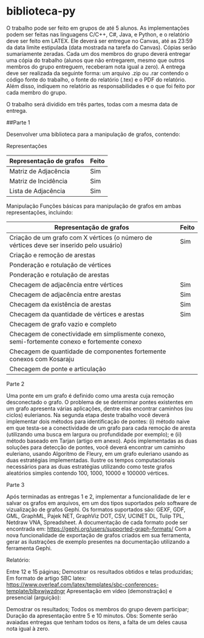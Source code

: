 # biblioteca-py


O trabalho pode ser feito em grupos de até 5 alunos. As implementações podem ser feitas nas linguagens C/C++, C#, Java, e Python, e o relatório deve ser feito em LATEX. Ele deverá ser entregue no Canvas, até as 23:59 da data limite estipulada (data mostrada na tarefa do Canvas). Cópias serão sumariamente zeradas. Cada um dos membros do grupo deverá entregar uma cópia do trabalho (alunos que não entregarem, mesmo que outros membros do grupo entreguem, receberam nota igual a zero). A entrega deve ser realizada da seguinte forma: um arquivo .zip ou .rar contendo o código fonte do trabalho, o fonte do relatório (.tex) e o PDF do relatório. Além disso, indiquem no relatório as responsabilidades e o que foi feito por cada membro do grupo.

O trabalho será dividido em três partes, todas com a mesma data de entrega.

 

##Parte 1

Desenvolver uma biblioteca para a manipulação de grafos, contendo:

Representações


 | Representação de grafos | Feito |
| ------------- | ------------- |
| Matriz de Adjacência  | Sim  |
| Matriz de Incidência | Sim  |
| Lista de Adjacência | Sim |

Manipulação
Funções básicas para manipulação de grafos em ambas representações, incluindo:


 | Representação de grafos | Feito |
| ------------- | ------------- |
| Criação de um grafo com X vértices (o número de vértices deve ser inserido pelo usuário)  | Sim  |
| Criação e remoção de arestas |   |
| Ponderação e rotulação de vértices |  |
| Ponderação e rotulação de arestas  |   |
| Checagem de adjacência entre vértices |  Sim |
| Checagem de adjacência entre arestas| Sim |
|Checagem da existência de arestas  | Sim |
| Checagem da quantidade de vértices e arestas | Sim |
| Checagem de grafo vazio e completo |  |
|Checagem de conectividade em simplismente conexo, semi-fortemente conexo e fortemente conexo |   |
| Checagem de quantidade de componentes fortemente conexos com Kosaraju |  |
| Checagem de ponte e articulação |   |

Parte 2

Uma ponte em um grafo é definido como uma aresta cuja remoção desconectado o grafo. O problema de se determinar pontes existentes em um grafo apresenta várias aplicações, dentre elas encontrar caminhos (ou ciclos) eulerianos. Na segunda etapa deste trabalho você deverá  implementar dois métodos para identificação de pontes: (i) método naive em que testa-se a conectividade de um grafo para cada remoção de aresta (utilizando uma busca em largura ou profundidade por exemplo); e (ii) método baseado em Tarjan (artigo em anexo). Após implementadas as duas soluções para detecção de pontes, você deverá encontrar um caminho euleriano, usando Algoritmo de Fleury, em um grafo euleriano usando as duas estratégias implementadas. Ilustre os tempos computacionais necessários para as duas estratégias utilizando como teste
grafos aleatórios simples contendo 100, 1000, 10000 e 100000 vértices.

 

Parte 3

Após terminadas as entregas 1 e 2, implementar a funcionalidade de ler e salvar os grafos em arquivos, em um dos tipos suportados pelo software de vizualização de grafos Gephi. Os formatos suportados são: GEXF, GDF, GML, GraphML, Pajek NET, GraphViz DOT, CSV, UCINET DL, Tulip TPL, Netdraw VNA, Spreadsheet. A documentação de cada formato pode ser encontrada em: https://gephi.org/users/supported-graph-formats/
Com a nova funcionalidade de exportação de grafos criados em sua ferramenta, gerar as ilustrações de exemplo presentes na documentação utilizando a ferramenta Gephi.

 

Relatório:

Entre 12 e 15 páginas;
Demostrar os resultados obtidos e telas produzidas;
Em formato de artigo SBC latex: https://www.overleaf.com/latex/templates/sbc-conferences-template/blbxwjwzdngr
Apresentação em vídeo (demonstração) e presencial (arguição):

Demostrar os resultados;
Todos os membros do grupo devem participar;
Duração da apresentação entre 5 e 10 minutos.
Obs: Somente serão avaiadas entregas que tenham todos os itens, a falta de um deles causa nota igual à zero.
